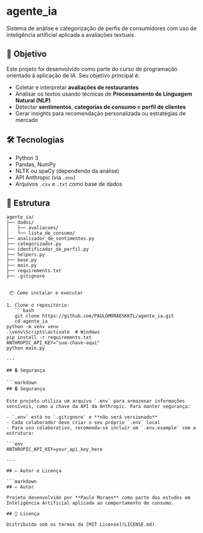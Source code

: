 # agente_ia

Sistema de análise e categorização de perfis de consumidores com uso de inteligência artificial aplicada a avaliações textuais.

## 🚀 Objetivo

Este projeto foi desenvolvido como parte do curso de programação orientado à aplicação de IA. Seu objetivo principal é:

- Coletar e interpretar **avaliações de restaurantes**
- Analisar os textos usando técnicas de **Processamento de Linguagem Natural (NLP)**
- Detectar **sentimentos**, **categorias de consumo** e **perfil de clientes**
- Gerar insights para recomendação personalizada ou estratégias de mercado

## 🛠️ Tecnologias

- Python 3
- Pandas, NumPy
- NLTK ou spaCy (dependendo da análise)
- API Anthropic (via `.env`)
- Arquivos `.csv` e `.txt` como base de dados

## 📁 Estrutura

```plaintext
agente_ia/
├── dados/
│   ├── avaliacoes/
│   └── lista_de_consumo/
├── analisador_de_sentimentos.py
├── categorizador.py
├── identificador_de_perfil.py
├── helpers.py
├── base.py
├── main.py
├── requirements.txt
├── .gitignore


 📦 Como instalar e executar

1. Clone o repositório:
   ```bash
   git clone https://github.com/PAULOMORAESKKTL/agente_ia.git
   cd agente_ia
python -m venv venv
.\venv\Scripts\activate  # Windows
pip install -r requirements.txt
ANTHROPIC_API_KEY="sua-chave-aqui"
python main.py

---

## 🔒 Segurança

```markdown
## 🔒 Segurança

Este projeto utiliza um arquivo `.env` para armazenar informações sensíveis, como a chave da API da Anthropic. Para manter segurança:

- `.env` está no `.gitignore` e **não será versionado**
- Cada colaborador deve criar o seu próprio `.env` local
- Para uso colaborativo, recomenda-se incluir um `.env.example` com a estrutura:

```env
ANTHROPIC_API_KEY=your_api_key_here

---

## ✍️ Autor e Licença

```markdown
## ✍️ Autor

Projeto desenvolvido por **Paulo Moraes** como parte dos estudos em Inteligência Artificial aplicada ao comportamento de consumo.

## 📄 Licença

Distribuído sob os termos da [MIT License](LICENSE.md).






